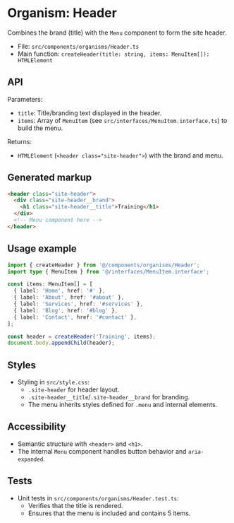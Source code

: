# Organism: Header

Combines the brand (title) with the `Menu` component to form the site header.

- File: `src/components/organisms/Header.ts`
- Main function: `createHeader(title: string, items: MenuItem[]): HTMLElement`

## API

Parameters:

- `title`: Title/branding text displayed in the header.
- `items`: Array of `MenuItem` (see `src/interfaces/MenuItem.interface.ts`) to build the menu.

Returns:

- `HTMLElement` (`<header class="site-header">`) with the brand and menu.

## Generated markup

```html
<header class="site-header">
  <div class="site-header__brand">
    <h1 class="site-header__title">Training</h1>
  </div>
  <!-- Menu component here -->
</header>
```

## Usage example

```ts
import { createHeader } from '@/components/organisms/Header';
import type { MenuItem } from '@/interfaces/MenuItem.interface';

const items: MenuItem[] = [
  { label: 'Home', href: '#' },
  { label: 'About', href: '#about' },
  { label: 'Services', href: '#services' },
  { label: 'Blog', href: '#blog' },
  { label: 'Contact', href: '#contact' },
];

const header = createHeader('Training', items);
document.body.appendChild(header);
```

## Styles

- Styling in `src/style.css`:
  - `.site-header` for header layout.
  - `.site-header__title`/`.site-header__brand` for branding.
  - The menu inherits styles defined for `.menu` and internal elements.

## Accessibility

- Semantic structure with `<header>` and `<h1>`.
- The internal `Menu` component handles button behavior and `aria-expanded`.

## Tests

- Unit tests in `src/components/organisms/Header.test.ts`:
  - Verifies that the title is rendered.
  - Ensures that the menu is included and contains 5 items.
